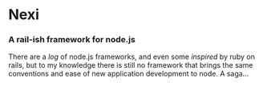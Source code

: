 # Nexi
### A rail-ish framework for node.js

There are a *log* of node.js frameworks, and even some _inspired_ by ruby on rails, but to my knowledge there is still no
framework that brings the same conventions and ease of new application development to node.  A saga...